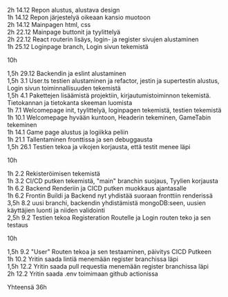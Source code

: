 2h 14.12 Repon alustus, alustava design<br>
1h 14.12 Repon järjestelyä oikeaan kansio muotoon<br>
2h 14.12 Mainpagen html, css<br>
2h 22.12 Mainpage buttonit ja tyylittelyä<br>
2h 22.12 React routerin lisäys, login- ja register sivujen alustaminen<br>
1h 25.12 Loginpage branch, Login sivun tekemistä<br>

10h

1,5h 29.12 Backendin ja eslint alustaminen<br>
1,5h 3.1 User.ts testien alustaminen ja refactor, jestin ja supertestin alustus, Login sivun toiminnallisuuden tekemistä<br>
1,5h 4.1 Pakettejen lisäämistä projektiin, kirjautumistoiminnon tekemistä. Tietokannan ja tietokanta skeeman luomista<br>
1h   7.1 Welcomepage init, tyylittelyä, loginpagen tekemistä, testien tekemistä<br>
1h 10.1 Welcomepage hyvään kuntoon, Headerin tekeminen, GameTabin tekeminen<br>
1h 14.1 Game page alustus ja logiikka peliin<br>
1h    21.1  Tallentaminen fronttissa ja sen debuggausta <br>
1,5h  26.1  Testien tekoa ja vikojen korjausta, että testit menee läpi<br>

10h

1h 2.2 Rekisteröimisen tekemistä<br>
1h 3.2 CI/CD putken tekemistä, "main" branchin suojaus, Tyylien korjausta<br>
1h 6.2 Backend Renderiin ja CICD putken muokkaus ajantasalle<br>
1h 6.2 Frontin Buildi ja Backend nyt yhdistää suoraan fronttiin renderissä<br>
3,5h 8.2 uusi branchi, backendin yhdistämistä mongoDB:seen, uusien käyttäjien luonti ja niiden validointi<br>
2,5h 9.2 Testien tekoa Registeration Routelle ja Login routen teko ja sen testaus<br>

10h

1,5h 9.2 "User" Routen tekoa ja sen testaaminen, päivitys CICD Putkeen<br>
1h 10.2 Yritin saada lintiä menemään register branchissa läpi<br>
1,5h 12.2 Yritin saada pull requestia menemään register branchissa läpi<br>
2h 12.2 Yritin saada .env toimimaan github actionissa<br>

Yhteensä 36h
